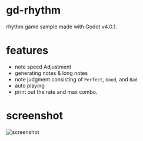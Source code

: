 # gd-rhythm
rhythm game sample made with Godot v4.0.1.
# features
- note speed Adjustment
- generating notes & long notes
- note judgment consisting of `Perfect`, `Good`, and `Bad`
- auto playing
- print out the rate and max combo.
# screenshot
![screenshot](https://github.com/scenent/gd-rhythm/assets/122899976/893eae27-29ca-4e08-aa41-0719aeeb27db)
